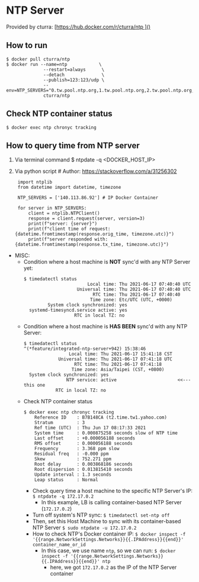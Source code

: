 # NTP Server
Provided by cturra: [https://hub.docker.com/r/cturra/ntp ]()
## How to run
	$ docker pull cturra/ntp
	$ docker run --name=ntp            \
	              --restart=always      \
	              --detach              \
	              --publish=123:123/udp \
				  --env=NTP_SERVERS="0.tw.pool.ntp.org,1.tw.pool.ntp.org,2.tw.pool.ntp.org,3.tw.pool.ntp.org"\
	              cturra/ntp
## Check NTP container status
	$ docker exec ntp chronyc tracking
## How to query time from NTP server
1. Via terminal command
		$ ntpdate -q <DOCKER_HOST_IP>
2. Via python script
		# Author: https://stackoverflow.com/a/31256302
		
		import ntplib
		from datetime import datetime, timezone
		
		NTP_SERVERS = ['140.113.86.92'] # IP Docker Container
		
		for server in NTP_SERVERS:
			client = ntplib.NTPClient()
			response = client.request(server, version=3)
			print(f"server: {server}")
			print(f"client time of request: {datetime.fromtimestamp(response.orig_time, timezone.utc)}")
			print(f"server responded with: {datetime.fromtimestamp(response.tx_time, timezone.utc)}")

- MISC:
    - Condition where a host machine is **NOT** sync'd with any NTP Server yet:
      ``` 
      $ timedatectl status
                              Local time: Thu 2021-06-17 07:40:40 UTC
                          Universal time: Thu 2021-06-17 07:40:40 UTC
                                RTC time: Thu 2021-06-17 07:40:40
                               Time zone: Etc/UTC (UTC, +0000)
               System clock synchronized: yes
        systemd-timesyncd.service active: yes
                         RTC in local TZ: no  
      ```
    - Condition where a host machine is **HAS BEEN** sync'd with any NTP Server:
      ``` 
      $ timedatectl status                                                                                                  ^(*feature/integrated-ntp-server+942) 15:38:46 
                       Local time: Thu 2021-06-17 15:41:18 CST
                   Universal time: Thu 2021-06-17 07:41:18 UTC
                         RTC time: Thu 2021-06-17 07:41:18    
                        Time zone: Asia/Taipei (CST, +0800)   
        System clock synchronized: yes                                     
                      NTP service: active                       <<--- this one
                  RTC in local TZ: no
      ```
  - Check NTP container status
    ``` 
    $ docker exec ntp chronyc tracking
        Reference ID    : B7B148CA (t2.time.tw1.yahoo.com)
        Stratum         : 3
        Ref time (UTC)  : Thu Jun 17 08:17:33 2021
        System time     : 0.000875258 seconds slow of NTP time
        Last offset     : +0.000056188 seconds
        RMS offset      : 0.000056188 seconds
        Frequency       : 3.368 ppm slow
        Residual freq   : -0.000 ppm
        Skew            : 752.271 ppm
        Root delay      : 0.003868186 seconds
        Root dispersion : 0.013815410 seconds
        Update interval : 1.3 seconds
        Leap status     : Normal
    ```
    - Check query time a host machine to the specific NTP Server's IP:
        `$ ntpdate -q 172.17.0.2`
         - In this example, LB is calling container-based NTP Server (`172.17.0.2`)
    - Turn off system's NTP sync: `$ timedatectl set-ntp off`
    - Then, set this Host Machine to sync with its container-based NTP Server
        `$ sudo ntpdate -u 172.17.0.2`
    - How to check NTP's Docker container IP: 
        `$ docker inspect -f '{{range.NetworkSettings.Networks}}{{.IPAddress}}{{end}}' container_name_or_id`
        - In this case, we use name `ntp`, so we can run:
        `$ docker inspect -f '{{range.NetworkSettings.Networks}}{{.IPAddress}}{{end}}' ntp`
            - here, we got `172.17.0.2` as the IP of the NTP Server container